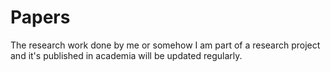 # Papers

The research work done by me or somehow I am part of a research project and it's published in academia will be updated regularly. 
